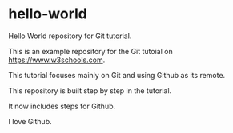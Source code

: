 # hello-world

Hello World repository for Git tutorial.

This is an example repository for the Git tutoial on https://www.w3schools.com.

This tutorial focuses mainly on Git and using Github as its remote.

This repository is built step by step in the tutorial.

It now includes steps for Github.

I love Github.
